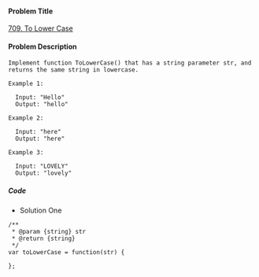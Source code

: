 #### Problem Title
[709. To Lower Case](https://leetcode.com/problems/to-lower-case/)
#### Problem Description
```
Implement function ToLowerCase() that has a string parameter str, and returns the same string in lowercase.

Example 1:

  Input: "Hello"
  Output: "hello"

Example 2:

  Input: "here"
  Output: "here"

Example 3:

  Input: "LOVELY"
  Output: "lovely"
```

##### Code

- Solution One
```
/**
 * @param {string} str
 * @return {string}
 */
var toLowerCase = function(str) {
    
};
```
